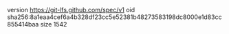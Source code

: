 version https://git-lfs.github.com/spec/v1
oid sha256:8a1eaa4cef6a4b328df23cc5e52381b48273583198dc8000e1d83cc855414baa
size 1542
